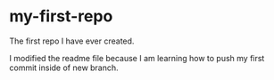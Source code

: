 # my-first-repo
The first repo I have ever created. 


I modified the readme file because I am learning how to push my first commit inside of new branch. 